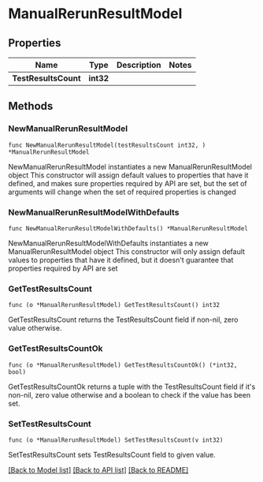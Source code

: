 # ManualRerunResultModel

## Properties

Name | Type | Description | Notes
------------ | ------------- | ------------- | -------------
**TestResultsCount** | **int32** |  | 

## Methods

### NewManualRerunResultModel

`func NewManualRerunResultModel(testResultsCount int32, ) *ManualRerunResultModel`

NewManualRerunResultModel instantiates a new ManualRerunResultModel object
This constructor will assign default values to properties that have it defined,
and makes sure properties required by API are set, but the set of arguments
will change when the set of required properties is changed

### NewManualRerunResultModelWithDefaults

`func NewManualRerunResultModelWithDefaults() *ManualRerunResultModel`

NewManualRerunResultModelWithDefaults instantiates a new ManualRerunResultModel object
This constructor will only assign default values to properties that have it defined,
but it doesn't guarantee that properties required by API are set

### GetTestResultsCount

`func (o *ManualRerunResultModel) GetTestResultsCount() int32`

GetTestResultsCount returns the TestResultsCount field if non-nil, zero value otherwise.

### GetTestResultsCountOk

`func (o *ManualRerunResultModel) GetTestResultsCountOk() (*int32, bool)`

GetTestResultsCountOk returns a tuple with the TestResultsCount field if it's non-nil, zero value otherwise
and a boolean to check if the value has been set.

### SetTestResultsCount

`func (o *ManualRerunResultModel) SetTestResultsCount(v int32)`

SetTestResultsCount sets TestResultsCount field to given value.



[[Back to Model list]](../README.md#documentation-for-models) [[Back to API list]](../README.md#documentation-for-api-endpoints) [[Back to README]](../README.md)



